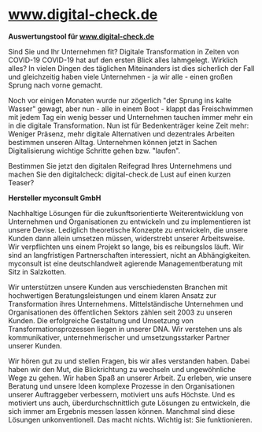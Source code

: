 # www.digital-check.de
<b> Auswertungstool für www.digital-check.de </b>

Sind Sie und Ihr Unternehmen fit?
Digitale Transformation in Zeiten von COVID-19 
COVID-19 hat auf den ersten Blick alles lahmgelegt. Wirklich alles? In vielen Dingen des täglichen Miteinanders ist dies sicherlich der Fall und gleichzeitig haben viele Unternehmen - ja wir alle - einen großen Sprung nach vorne gemacht. 

Noch vor einigen Monaten wurde nur zögerlich "der Sprung ins kalte Wasser" gewagt, aber nun - alle in einem Boot - klappt das Freischwimmen mit jedem Tag ein wenig besser und Unternehmen tauchen immer mehr ein in die digitale Transformation. Nun ist für Bedenkenträger keine Zeit mehr: Weniger Präsenz, mehr digitale Alternativen und dezentrales Arbeiten bestimmen unseren Alltag. Unternehmen können jetzt in Sachen Digitalisierung wichtige Schritte gehen bzw. "laufen".

Bestimmen Sie jetzt den digitalen Reifegrad Ihres Unternehmens und machen Sie den digitalcheck: digital-check.de
Lust auf einen kurzen Teaser? 

<b>Hersteller myconsult GmbH</b>

Nachhaltige Lösungen für die zukunftsorientierte Weiterentwicklung von Unternehmen und Organisationen zu entwickeln und zu implementieren ist unsere Devise. Lediglich theoretische Konzepte zu entwickeln, die unsere Kunden dann allein umsetzen müssen, widerstrebt unserer Arbeitsweise. Wir verpflichten uns einem Projekt so lange, bis es reibungslos läuft. Wir sind an langfristigen Partnerschaften interessiert, nicht an Abhängigkeiten. myconsult ist eine deutschlandweit agierende Managementberatung mit Sitz in Salzkotten.

Wir unterstützen unsere Kunden aus verschiedensten Branchen mit hochwertigen Beratungsleistungen und einem klaren Ansatz zur Transformation ihres Unternehmens. Mittelständische Unternehmen und Organisationen des öffentlichen Sektors zählen seit 2003 zu unseren Kunden. Die erfolgreiche Gestaltung und Umsetzung von Transformationsprozessen liegen in unserer DNA. Wir verstehen uns als kommunikativer, unternehmerischer und umsetzungsstarker Partner unserer Kunden.

Wir hören gut zu und stellen Fragen, bis wir alles verstanden haben. Dabei haben wir den Mut, die Blickrichtung zu wechseln und ungewöhnliche Wege zu gehen. Wir haben Spaß an unserer Arbeit. Zu erleben, wie unsere Beratung und unsere Ideen komplexe Prozesse in den Organisationen unserer Auftraggeber verbessern, motiviert uns aufs Höchste. Und es motiviert uns auch, überdurchschnittlich gute Lösungen zu entwickeln, die sich immer am Ergebnis messen lassen können. Manchmal sind diese Lösungen unkonventionell. Das macht nichts. Wichtig ist: Sie funktionieren.
